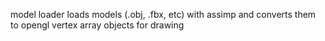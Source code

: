 model loader loads models (.obj, .fbx, etc) with assimp and converts them to opengl vertex array objects for drawing
